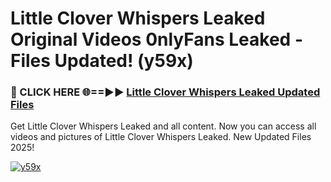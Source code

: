 # Little Clover Whispers Leaked Original Videos 0nlyFans Leaked - Files Updated! (y59x)

<h3>🔴 CLICK HERE 🌐==►► <a href="https://tinyurl.com/2wckxsce" rel="nofollow">Little Clover Whispers Leaked Updated Files</a></h3>

Get Little Clover Whispers Leaked and all content. Now you can access all videos and pictures of Little Clover Whispers Leaked. New Updated Files 2025!

[![y59x](https://i.imgur.com/AFduVYN.gif)](https://tinyurl.com/2wckxsce)
